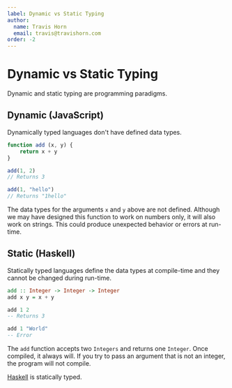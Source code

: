 ```yaml
---
label: Dynamic vs Static Typing
author:
  name: Travis Horn
  email: travis@travishorn.com
order: -2
---
```


# Dynamic vs Static Typing

Dynamic and static typing are programming paradigms.

## Dynamic (JavaScript)

Dynamically typed languages don't have defined data types.

```javascript
function add (x, y) {
	return x + y
}

add(1, 2)
// Returns 3

add(1, "hello")
// Returns "1hello"
```

The data types for the arguments `x` and `y` above are not defined. Although we
may have designed this function to work on numbers only, it will also work on
strings. This could produce unexpected behavior or errors at run-time.

## Static (Haskell)

Statically typed languages define the data types at compile-time and they cannot
be changed during run-time.

```haskell
add :: Integer -> Integer -> Integer
add x y = x + y

add 1 2
-- Returns 3

add 1 "World"
-- Error
```

The `add` function accepts two `Integers` and returns one `Integer`. Once
compiled, it always will. If you try to pass an argument that is not an integer,
the program will not compile.

[Haskell](./haskell.md) is statically typed.
